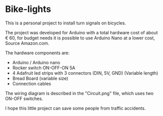 # Bike-lights
This is a personal project to install turn signals on bicycles. 

The project was developed for Arduino with a total hardware cost of about € 60, for budget needs it is possible to use Arduino Nano at a lower cost, Source Amazon.com. 

The hardware components are: 
- Arduino / Arduino nano
- Rocker switch ON-OFF-ON 5A
- 4 Adafruit led strips with 3 connectors (DIN, 5V, GND) (Variable length) 
- Bread Board (variable size)
- Connection cables

The wiring diagram is described in the "Circuit.png" file, which uses two ON-OFF switches. 

I hope this little project can save some people from traffic accidents.
